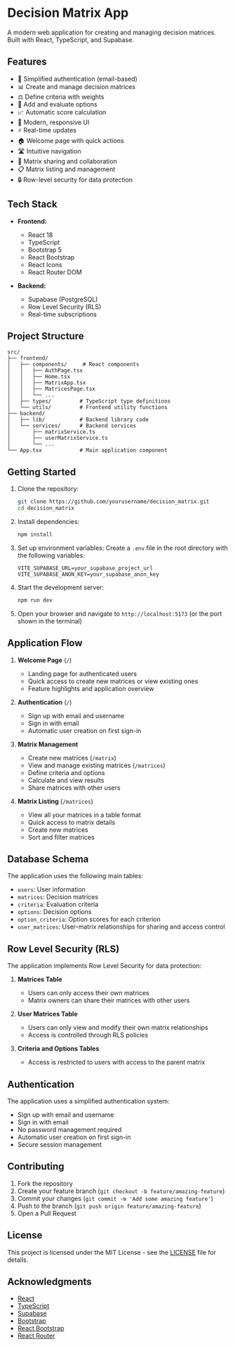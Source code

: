# Decision Matrix App

A modern web application for creating and managing decision matrices. Built with React, TypeScript, and Supabase.

## Features

- 🔐 Simplified authentication (email-based)
- 📊 Create and manage decision matrices
- ⚖️ Define criteria with weights
- 📝 Add and evaluate options
- 📈 Automatic score calculation
- 🎨 Modern, responsive UI
- ⚡ Real-time updates
- 🏠 Welcome page with quick actions
- 🛣️ Intuitive navigation
- 👥 Matrix sharing and collaboration
- 📋 Matrix listing and management
- 🔒 Row-level security for data protection

## Tech Stack

- **Frontend:**
  - React 18
  - TypeScript
  - Bootstrap 5
  - React Bootstrap
  - React Icons
  - React Router DOM

- **Backend:**
  - Supabase (PostgreSQL)
  - Row Level Security (RLS)
  - Real-time subscriptions

## Project Structure

```
src/
├── frontend/
│   ├── components/     # React components
│   │   ├── AuthPage.tsx
│   │   ├── Home.tsx
│   │   ├── MatrixApp.tsx
│   │   ├── MatricesPage.tsx
│   │   └── ...
│   ├── types/         # TypeScript type definitions
│   └── utils/         # Frontend utility functions
├── backend/
│   ├── lib/           # Backend library code
│   └── services/      # Backend services
│       ├── matrixService.ts
│       ├── userMatrixService.ts
│       └── ...
└── App.tsx            # Main application component
```

## Getting Started

1. Clone the repository:
   ```bash
   git clone https://github.com/yourusername/decision_matrix.git
   cd decision_matrix
   ```

2. Install dependencies:
   ```bash
   npm install
   ```

3. Set up environment variables:
   Create a `.env` file in the root directory with the following variables:
   ```
   VITE_SUPABASE_URL=your_supabase_project_url
   VITE_SUPABASE_ANON_KEY=your_supabase_anon_key
   ```

4. Start the development server:
   ```bash
   npm run dev
   ```

5. Open your browser and navigate to `http://localhost:5173` (or the port shown in the terminal)

## Application Flow

1. **Welcome Page** (`/`)
   - Landing page for authenticated users
   - Quick access to create new matrices or view existing ones
   - Feature highlights and application overview

2. **Authentication** (`/`)
   - Sign up with email and username
   - Sign in with email
   - Automatic user creation on first sign-in

3. **Matrix Management**
   - Create new matrices (`/matrix`)
   - View and manage existing matrices (`/matrices`)
   - Define criteria and options
   - Calculate and view results
   - Share matrices with other users

4. **Matrix Listing** (`/matrices`)
   - View all your matrices in a table format
   - Quick access to matrix details
   - Create new matrices
   - Sort and filter matrices

## Database Schema

The application uses the following main tables:

- `users`: User information
- `matrices`: Decision matrices
- `criteria`: Evaluation criteria
- `options`: Decision options
- `option_criteria`: Option scores for each criterion
- `user_matrices`: User-matrix relationships for sharing and access control

## Row Level Security (RLS)

The application implements Row Level Security for data protection:

1. **Matrices Table**
   - Users can only access their own matrices
   - Matrix owners can share their matrices with other users

2. **User Matrices Table**
   - Users can only view and modify their own matrix relationships
   - Access is controlled through RLS policies

3. **Criteria and Options Tables**
   - Access is restricted to users with access to the parent matrix

## Authentication

The application uses a simplified authentication system:
- Sign up with email and username
- Sign in with email
- No password management required
- Automatic user creation on first sign-in
- Secure session management

## Contributing

1. Fork the repository
2. Create your feature branch (`git checkout -b feature/amazing-feature`)
3. Commit your changes (`git commit -m 'Add some amazing feature'`)
4. Push to the branch (`git push origin feature/amazing-feature`)
5. Open a Pull Request

## License

This project is licensed under the MIT License - see the [LICENSE](LICENSE) file for details.

## Acknowledgments

- [React](https://reactjs.org/)
- [TypeScript](https://www.typescriptlang.org/)
- [Supabase](https://supabase.com/)
- [Bootstrap](https://getbootstrap.com/)
- [React Bootstrap](https://react-bootstrap.github.io/)
- [React Router](https://reactrouter.com/)
